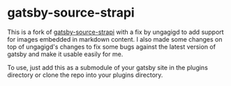 # gatsby-source-strapi

This is a fork of [gatsby-source-strapi](https://github.com/strapi/gatsby-source-strapi) with a fix by ungagigd to add support for images embedded in markdown content. I also made some changes on top of ungagigd's changes to fix some bugs against the latest version of gatsby and make it usable easily for me. 

To use, just add this as a submodule of your gatsby site in the plugins directory or clone the repo into your plugins directory. 

